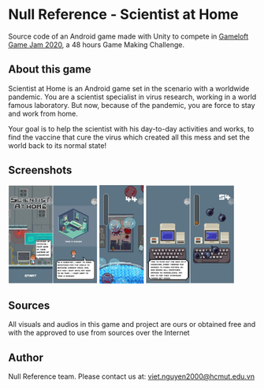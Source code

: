 # Null Reference - Scientist at Home

Source code of an Android game made with Unity to compete in [Gameloft Game Jam 2020](https://gamejam.gameloft.com/), a 48 hours Game Making Challenge.


## About this game

Scientist at Home is an Android game set in the scenario with a worldwide pandemic. You are a scientist specialist in virus research, working in a world famous laboratory. But now, because of the pandemic, you are force to stay and work from home.

Your goal is to help the scientist with his day-to-day activities and works, to find the vaccine that cure the virus which created all this mess and set the world back to its normal state!

## Screenshots

<img src="sources/Assets/Resources/Screenshots/home_choose.png" alt="home" height="200"/>
<img src="sources/Assets/Resources/Screenshots/game1.jpg" alt="game1" height="200"/>
<img src="sources/Assets/Resources/Screenshots/game2.png" alt="game2" height="200"/>

## Sources

All visuals and audios in this game and project are ours or obtained free and with the approved to use from sources over the Internet

## Author
Null Reference team. Please contact us at: viet.nguyen2000@hcmut.edu.vn
